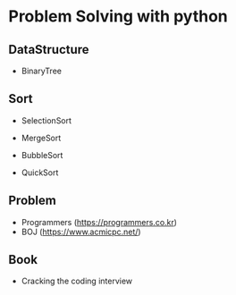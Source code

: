 # Problem Solving with python


## DataStructure

* BinaryTree

## Sort

* SelectionSort

* MergeSort

* BubbleSort

* QuickSort

## Problem 

* Programmers (https://programmers.co.kr)
* BOJ (https://www.acmicpc.net/)

## Book

* Cracking the coding interview

